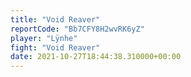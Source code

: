 ```yaml
---
title: "Void Reaver"
reportCode: "Bb7CFY8H2wvRK6yZ"
player: "Lÿnhe"
fight: "Void Reaver"
date: 2021-10-27T18:44:38.310000+00:00
---
```

